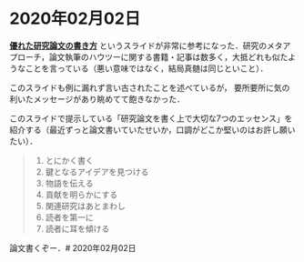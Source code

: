 # 2020年02月02日 

**[優れた研究論文の書き方](https://www.slideshare.net/kdmsnr/how-to-write-a-great-research-paper-226669082)** というスライドが非常に参考になった．研究のメタアプローチ，論文執筆のハウツーに関する書籍・記事は数多く，大抵どれも似たようなことを言っている（悪い意味ではなく，結局真髄は同じといこと）．

このスライドも例に漏れず言い古されたことを述べているが，
要所要所に気の利いたメッセージがあり眺めてて飽きなかった．

このスライドで提示している「研究論文を書く上で大切な7つのエッセンス」を紹介する（最近ずっと論文書いていたせいか，口調がどこか堅いのはお許し願いたい）．

>1. とにかく書く
>2. 鍵となるアイデアを見つける
>3. 物語を伝える
>4. 貢献を明らかにする
>5. 関連研究はあとまわし
>6. 読者を第一に
>7. 読者に耳を傾ける


論文書くぞー．# 2020年02月02日 
